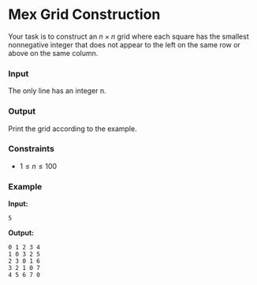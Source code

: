# Mex Grid Construction

Your task is to construct an $n \times n$ grid where each square has the smallest nonnegative integer that does not
appear to the left on the same row or above on the same column.

### Input

The only line has an integer n.

### Output

Print the grid according to the example.

### Constraints

* $1 \le n \le 100$

### Example

**Input:**

```
5
```

**Output:**

```
0 1 2 3 4
1 0 3 2 5
2 3 0 1 6
3 2 1 0 7
4 5 6 7 0
```
